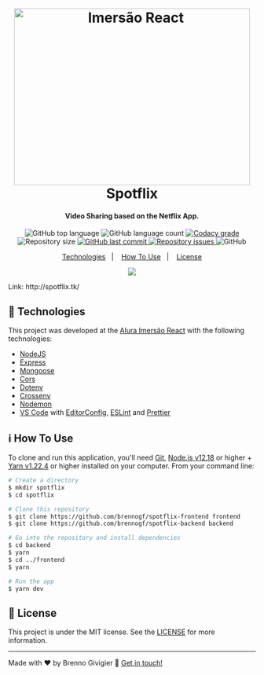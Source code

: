 <h1 align="center">
    <img alt="Imersão React" src="https://res.cloudinary.com/practicaldev/image/fetch/s--VkKYeMzv--/c_limit%2Cf_auto%2Cfl_progressive%2Cq_auto%2Cw_880/https://i.imgur.com/c4w638X.png" width="480" height="360" />
    <br>
    Spotflix
</h1>

<h4 align="center">
  Video Sharing based on the Netflix App.
</h4>
<p align="center">
  <img alt="GitHub top language" src="https://img.shields.io/github/languages/top/brennogf/spotflix-backend.svg">

  <img alt="GitHub language count" src="https://img.shields.io/github/languages/count/brennogf/spotflix-backend.svg">

  <a href="https://www.codacy.com/app/brennogf/spotflix-backend?utm_source=github.com&amp;utm_medium=referral&amp;utm_content=brennogf/spotflix-backend&amp;utm_campaign=Badge_Grade">
    <img alt="Codacy grade" src="https://img.shields.io/codacy/grade/e4cc1482460841bdaa99c2e75e01f0bc.svg">
  </a>

  <img alt="Repository size" src="https://img.shields.io/github/repo-size/brennogf/spotflix-backend.svg">
  <a href="https://github.com/brenngof/spotflix-backend/commits/master">
    <img alt="GitHub last commit" src="https://img.shields.io/github/last-commit/brennogf/spotflix-backend.svg">
  </a>

  <a href="https://github.com/brennogf/spotflix-backend/issues">
    <img alt="Repository issues" src="https://img.shields.io/github/issues/brennogf/spotflix-backend.svg">
  </a>

  <img alt="GitHub" src="https://img.shields.io/github/license/brennogf/spotflix-backend.svg">
</p>

<p align="center">
  <a href="#rocket-technologies">Technologies</a>&nbsp;&nbsp;&nbsp;|&nbsp;&nbsp;&nbsp;
  <a href="#information_source-how-to-use">How To Use</a>&nbsp;&nbsp;&nbsp;|&nbsp;&nbsp;&nbsp;
  <a href="#memo-license">License</a>
</p>


<p align="center">
 <img src="https://i.ibb.co/Jv0pFYs/Sem-t-tulo.png">
</p>
Link: http://spotflix.tk/

## :rocket: Technologies

This project was developed at the [Alura Imersão React](https://www.alura.com.br/imersao-react) with the following technologies:

-  [NodeJS](https://nodejs.org/en/)
-  [Express](https://expressjs.com/pt-br/)
-  [Mongoose](https://mongoosejs.com/)
-  [Cors](https://github.com/expressjs/cors)
-  [Dotenv](https://www.npmjs.com/package/dotenv)
-  [Crossenv](https://www.npmjs.com/package/cross-env)
-  [Nodemon](https://nodemon.io/)
-  [VS Code][vc] with [EditorConfig][vceditconfig], [ESLint][vceslint] and [Prettier][vcprettier]

## :information_source: How To Use

To clone and run this application, you'll need [Git](https://git-scm.com), [Node.js v12.18][nodejs] or higher + [Yarn v1.22.4][yarn] or higher installed on your computer. From your command line:

```bash
# Create a directory
$ mkdir spotflix
$ cd spotflix

# Clone this repository
$ git clone https://github.com/brennogf/spotflix-frontend frontend
$ git clone https://github.com/brennogf/spotflix-backend backend

# Go into the repository and install dependencies
$ cd backend
$ yarn
$ cd ../frontend
$ yarn

# Run the app
$ yarn dev
```

## :memo: License
This project is under the MIT license. See the [LICENSE](https://github.com/brennogf/spotflix-backend/blob/master/LICENSE) for more information.

---

Made with ♥ by Brenno Givigier :wave: [Get in touch!](https://www.linkedin.com/in/brennogf/)

[nodejs]: https://nodejs.org/
[yarn]: https://yarnpkg.com/
[vc]: https://code.visualstudio.com/
[vceditconfig]: https://marketplace.visualstudio.com/items?itemName=EditorConfig.EditorConfig
[vceslint]: https://marketplace.visualstudio.com/items?itemName=dbaeumer.vscode-eslint
[vcprettier]: https://marketplace.visualstudio.com/items?itemName=esbenp.prettier-vscode

